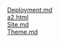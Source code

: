 
[Deployment.md](deployment.md)  
[a2.html](a2.html)  
[Site.md](site.md)  
[Theme.md](theme.md)  

